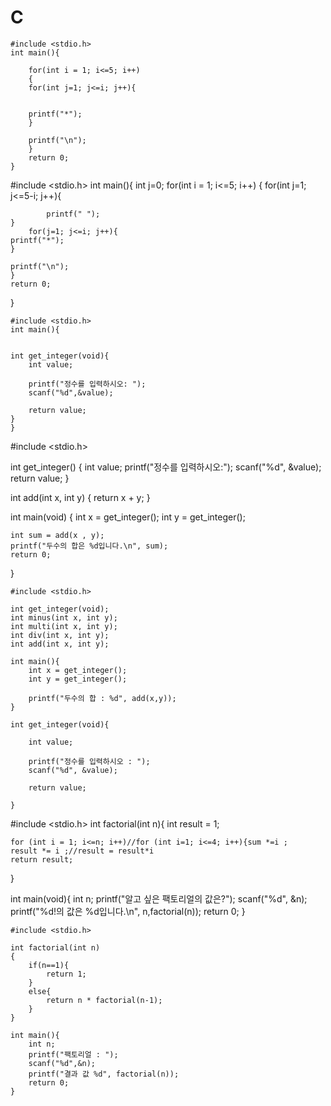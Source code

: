 # C
```
#include <stdio.h>
int main(){

    for(int i = 1; i<=5; i++)
    {
    for(int j=1; j<=i; j++){

    
    printf("*");
    }

    printf("\n");
    }    
    return 0;
}
```
#include <stdio.h>
int main(){
    int j=0;
    for(int i = 1; i<=5; i++)
    {
    for(int j=1; j<=5-i; j++){

            printf(" ");
    }
        for(j=1; j<=i; j++){
    printf("*");
    }

    printf("\n");
    }    
    return 0;
}
```
#include <stdio.h>
int main(){


int get_integer(void){
    int value;

    printf("정수를 입력하시오: ");
    scanf("%d",&value);

    return value;
}
}
```
#include <stdio.h>

int get_integer()
{
    int value;
    printf("정수를 입력하시오:");
    scanf("%d", &value);
    return value;
}

int add(int x, int y)
{
    return x + y;
}

int main(void)
{
    int x = get_integer();
    int y = get_integer();

    int sum = add(x , y);
    printf("두수의 합은 %d입니다.\n", sum);
    return 0; 
}
```
#include <stdio.h>

int get_integer(void);
int minus(int x, int y);
int multi(int x, int y);
int div(int x, int y);
int add(int x, int y);

int main(){
    int x = get_integer();
    int y = get_integer();

    printf("두수의 합 : %d", add(x,y));
}

int get_integer(void){

    int value;

    printf("정수를 입력하시오 : ");
    scanf("%d", &value);

    return value;

}
```
#include <stdio.h>
int factorial(int n){
    int result = 1;

    for (int i = 1; i<=n; i++)//for (int i=1; i<=4; i++){sum *=i ;
    result *= i ;//result = result*i
    return result;
}
 
int main(void){
    int n;
    printf("알고 싶은 팩토리얼의 값은?");
    scanf("%d", &n);
    printf("%d!의 값은 %d입니다.\n", n,factorial(n));
    return 0;
    }
```
#include <stdio.h>

int factorial(int n)
{
    if(n==1){
        return 1;
    }
    else{
        return n * factorial(n-1);
    }
}

int main(){
    int n;
    printf("팩토리얼 : ");
    scanf("%d",&n);
    printf("결과 값 %d", factorial(n));
    return 0;
}
```
